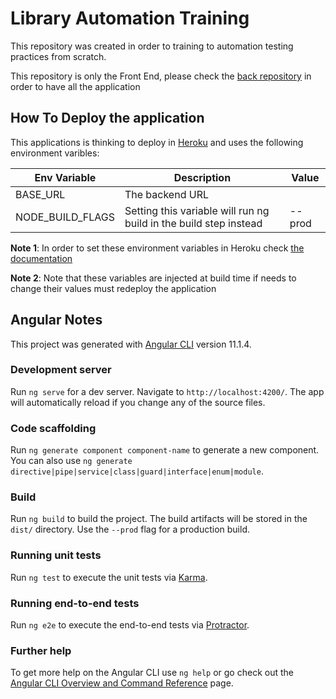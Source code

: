 # Library Automation Training

This repository was created in order to training to automation testing practices from scratch.

This repository is only the Front End, please check the [back repository](https://github.com/AgileTestingColombia/books-back) in order to have all the application

## How To Deploy the application

This applications is thinking to deploy in [Heroku](https://www.heroku.com/) and uses the following environment varibles:

| Env Variable     | Description                                                               | Value  |
|------------------|---------------------------------------------------------------------------|--------|
| BASE_URL         | The backend URL                                                           |        |
| NODE_BUILD_FLAGS | Setting this variable will run ng build <value> in the build step instead | --prod |

**Note 1**: In order to set these environment variables in Heroku check [the documentation](https://devcenter.heroku.com/articles/config-vars)

**Note 2**: Note that these variables are injected at build time if needs to change their values must redeploy the application

## Angular Notes

This project was generated with [Angular CLI](https://github.com/angular/angular-cli) version 11.1.4.

### Development server

Run `ng serve` for a dev server. Navigate to `http://localhost:4200/`. The app will automatically reload if you change any of the source files.

### Code scaffolding

Run `ng generate component component-name` to generate a new component. You can also use `ng generate directive|pipe|service|class|guard|interface|enum|module`.

### Build

Run `ng build` to build the project. The build artifacts will be stored in the `dist/` directory. Use the `--prod` flag for a production build.

### Running unit tests

Run `ng test` to execute the unit tests via [Karma](https://karma-runner.github.io).

### Running end-to-end tests

Run `ng e2e` to execute the end-to-end tests via [Protractor](http://www.protractortest.org/).

### Further help

To get more help on the Angular CLI use `ng help` or go check out the [Angular CLI Overview and Command Reference](https://angular.io/cli) page.
